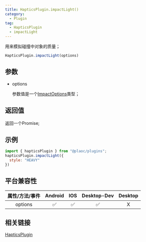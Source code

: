 ```yaml
---
title: HapticsPlugin.impactLight()
category:
  - Plugin
tag:
  - HapticsPlugin
  - impactLight
---
```


用来模拟碰撞中对象的质量；


```js
HapticsPlugin.impactLight(options)
```

## 参数

  - options

    参数值是一个[ImpactOptions](../../interface/impact-options/index.md)类型；
    

## 返回值

  返回一个Promise;

## 示例
```js
import { hapticsPlugin } from "@plaoc/plugins";
hapticsPlugin.impactLight({
  style: "HEAVY"
})
```

## 平台兼容性

| 属性/方法/事件 | Android | IOS | Desktop-Dev | Desktop |
|:------------:|:-------:|:---:|:-----------:|:-------:|
| options      | ✅       | ✅  | ✅         | X       |

## 相关链接

[HapticsPlugin](../index.md)


